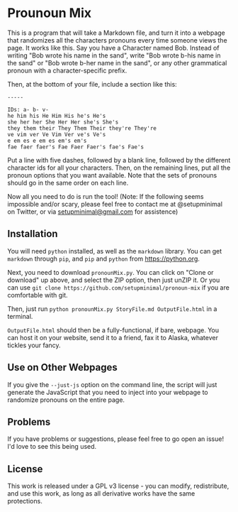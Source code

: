 Prounoun Mix
============

This is a program that will take a Markdown file, and turn it into a webpage that randomizes all the characters pronouns every time someone views the page. It works like this. Say you have a Character named Bob. Instead of writing "Bob wrote his name in the sand", write "Bob wrote b-his name in the sand" or "Bob wrote b-her name in the sand", or any other grammatical pronoun with a character-specific prefix.

Then, at the bottom of your file, include a section like this:

```
-----

IDs: a- b- v-
he him his He Him His he's He's
she her her She Her Her she's She's
they them their They Them Their they're They're
ve vim ver Ve Vim Ver ve's Ve's
e em es e em es em's em's
fae faer faer's Fae Faer Faer's fae's Fae's
```

Put a line with five dashes, followed by a blank line, followed by the different character ids for all your characters. Then, on the remaining lines, put all the pronoun options that you want available. Note that the sets of pronouns should go in the same order on each line.

Now all you need to do is run the tool! (Note: If the following seems impossible and/or scary, please feel free to contact me at @setupminimal on Twitter, or via setupminimal@gmail.com for assistence)

Installation
------------

You will need `python` installed, as well as the `markdown` library. You can get `markdown` through `pip`, and `pip` and `python` from https://python.org.

Next, you need to download `pronounMix.py`. You can click on "Clone or download" up above, and select the ZIP option, then just unZIP it. Or you can use `git clone https://github.com/setupminimal/pronoun-mix` if you are comfortable with git.

Then, just run `python pronounMix.py StoryFile.md OutputFile.html` in a terminal.

`OutputFile.html` should then be a fully-functional, if bare, webpage. You can host it on your website, send it to a friend, fax it to Alaska, whatever tickles your fancy.

Use on Other Webpages
---------------------

If you give the `--just-js` option on the command line, the script will just generate the JavaScript that you need to inject into your webpage to randomize pronouns on the entire page.

Problems
--------

If you have problems or suggestions, please feel free to go open an issue! I'd love to see this being used.

License
-------

This work is released under a GPL v3 license - you can modify, redistribute, and use this work, as long as all derivative works have the same protections.